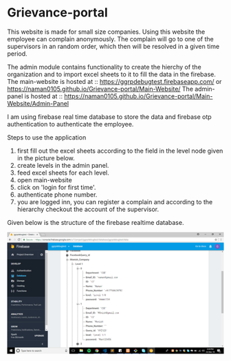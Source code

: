 # Grievance-portal
This website is made for small size companies. Using this website the employee can complain anonymously. The complain will go to one of the supervisors in an random order, which then will be resolved in a given time period.

The admin module contains functionality to create the hierchy of the organization and to import excel sheets to it to fill the data in the firebase.
The main-website is hosted at :: https://ggrpdebugtest.firebaseapp.com/ or https://naman0105.github.io/Grievance-portal/Main-Website/
The admin-panel is hosted at :: https://naman0105.github.io/Grievance-portal/Main-Website/Admin-Panel

I am using firebase real time database to store the data and firebase otp authentication to authenticate the employee. 

Steps to use the application
1. first fill out the excel sheets according to the field in the level node given in the picture below.
2. create levels in the admin panel.
3. feed excel sheets for each level.
4. open main-website
5. click on 'login for first time'.
6. authenticate phone number.
7. you are logged inn, you can register a complain and according to the hierarchy checkout the account of the supervisor.


Given below is the structure of the firebase realtime database.

![firebase structure](https://github.com/naman0105/Grievance-portal/blob/master/2018-03-24%20(1).png)

